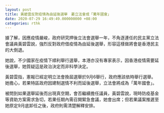 ```yaml
---
layout: post
title: 黃碧雲反對疫情為由延後選舉　憂立法會成「萬年國會」
date: 2020-07-29 16:49:49.000000000 +08:00
categories: rthk
---
```


據了解，因應疫情嚴峻，政府研究押後立法會選舉一年，不角逐連任的民主黨立法會議員黃碧雲說，強烈反對政府借疫情為由延後選舉，形容這樣做將會是香港民主的大倒退。

她說，不少國家在疫情下順利舉行選舉，本港亦沒有專家表示，因香港疫情需要延後選舉，她質疑這是政治決定而非科學決定。

黃碧雲指，憲報已經定明立法會換屆選舉於9月6舉行，政府應該依時舉行選舉。她擔心，若果特區政府因建制選情不利而延後選舉，立法會將成為「萬年國會」。

被問到如果選舉延後而出現真空期，會否繼續擔任議員，黃碧雲說，現時防疫基金等資助方案需求急切，若果任期內需召開緊急會議，她會出席；但若果議案推遲至她原定9月底卸任之後，政府則需清楚解釋安排。
